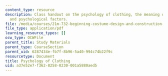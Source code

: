 ```yaml
---
content_type: resource
description: Class handout on the psychology of clothing, the meaning of clothes,
  and psychological factors.
file: /media/courses/21m-732-beginning-costume-design-and-construction-fall-2008/a37e52e7f36282580230001a5880aed5_notes.pdf
file_type: application/pdf
learning_resource_types: []
ocw_type: OCWFile
parent_title: Study Materials
parent_type: CourseSection
parent_uid: 6287434e-fb7f-8b96-5a40-994c74b22f9c
resourcetype: Document
title: Psychology of Clothing
uid: a37e52e7-f362-8258-0230-001a5880aed5
---
```

